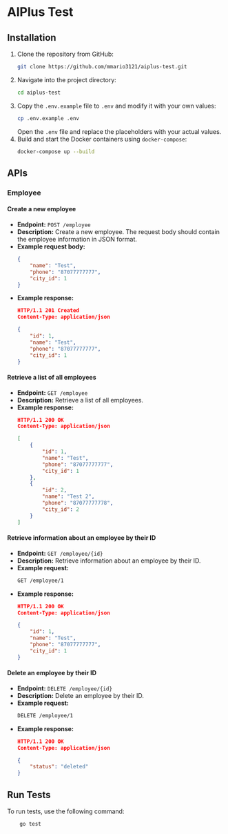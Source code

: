 # AIPlus Test

## Installation

1. Clone the repository from GitHub:
    ```bash
    git clone https://github.com/mmario3121/aiplus-test.git
    ```
2. Navigate into the project directory:
    ```bash
    cd aiplus-test
    ```
3. Copy the `.env.example` file to `.env` and modify it with your own values:
    ```bash
    cp .env.example .env
    ```
   Open the `.env` file and replace the placeholders with your actual values.
4. Build and start the Docker containers using `docker-compose`:
    ```bash
    docker-compose up --build
    ```

## APIs

### Employee

#### Create a new employee
- **Endpoint:** `POST /employee`
- **Description:** Create a new employee. The request body should contain the employee information in JSON format.
- **Example request body:**
    ```json
    {
        "name": "Test",
        "phone": "87077777777",
        "city_id": 1
    }
    ```
- **Example response:**
    ```json
    HTTP/1.1 201 Created
    Content-Type: application/json

    {
        "id": 1,
        "name": "Test",
        "phone": "87077777777",
        "city_id": 1
    }
    ```

#### Retrieve a list of all employees
- **Endpoint:** `GET /employee`
- **Description:** Retrieve a list of all employees.
- **Example response:**
    ```json
    HTTP/1.1 200 OK
    Content-Type: application/json

    [
        {
            "id": 1,
            "name": "Test",
            "phone": "87077777777",
            "city_id": 1
        },
        {
            "id": 2,
            "name": "Test 2",
            "phone": "87077777778",
            "city_id": 2
        }
    ]
    ```

#### Retrieve information about an employee by their ID
- **Endpoint:** `GET /employee/{id}`
- **Description:** Retrieve information about an employee by their ID.
- **Example request:**
    ```bash
    GET /employee/1
    ```
- **Example response:**
    ```json
    HTTP/1.1 200 OK
    Content-Type: application/json

    {
        "id": 1,
        "name": "Test",
        "phone": "87077777777",
        "city_id": 1
    }
    ```

#### Delete an employee by their ID
- **Endpoint:** `DELETE /employee/{id}`
- **Description:** Delete an employee by their ID.
- **Example request:**
    ```bash
    DELETE /employee/1
    ```
- **Example response:**
    ```json
    HTTP/1.1 200 OK
    Content-Type: application/json

    {
        "status": "deleted"
    }
    ```
## Run Tests

To run tests, use the following command:

```bash
    go test
```